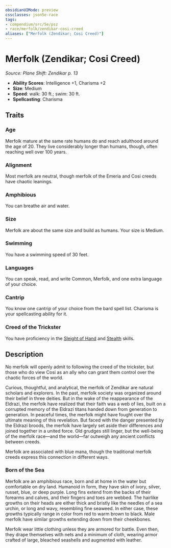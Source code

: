 ```yaml
---
obsidianUIMode: preview
cssclasses: json5e-race
tags:
- compendium/src/5e/psz
- race/merfolk/zendikar-cosi-creed
aliases: ["Merfolk (Zendikar; Cosi Creed)"]
---
```

# Merfolk (Zendikar; Cosi Creed)
*Source: Plane Shift: Zendikar p. 13*  

- **Ability Scores**: Intelligence +1, Charisma +2
- **Size**: Medium
- **Speed**: walk: 30 ft.; swim: 30 ft.
- **Spellcasting**: Charisma

## Traits

### Age

Merfolk mature at the same rate humans do and reach adulthood around the age of 20. They live considerably longer than humans, though, often reaching well over 100 years.

### Alignment

Most merfolk are neutral, though merfolk of the Emeria and Cosi creeds have chaotic leanings.

### Amphibious

You can breathe air and water.

### Size

Merfolk are about the same size and build as humans. Your size is Medium.

### Swimming

You have a swimming speed of 30 feet.

### Languages

You can speak, read, and write Common, Merfolk, and one extra language of your choice.

### Cantrip

You know one cantrip of your choice from the bard spell list. Charisma is your spellcasting ability for it.

### Creed of the Trickster

You have proficiency in the [Sleight of Hand](/Systems/5e/rules/skills.md#Sleight%20of%20Hand) and [Stealth](/Systems/5e/rules/skills.md#Stealth) skills.

## Description

No merfolk will openly admit to following the creed of the trickster, but those who do view Cosi as an ally who can grant them control over the chaotic forces of the world.

Curious, thoughtful, and analytical, the merfolk of Zendikar are natural scholars and explorers. In the past, merfolk society was organized around their belief in three deities. But in the wake of the reappearance of the Eldrazi, the merfolk have realized that their faith was a web of lies, built on a corrupted memory of the Eldrazi titans handed down from generation to generation. In peaceful times, the merfolk might have fought over the ultimate meaning of this revelation. But faced with the danger presented by the Eldrazi broods, the merfolk have largely set aside their differences and joined together in a united force. Old grudges still linger, but the well-being of the merfolk race—and the world—far outweigh any ancient conflicts between creeds.

Merfolk are associated with blue mana, though the traditional merfolk creeds express this connection in different ways.

### Born of the Sea

Merfolk are an amphibious race, born and at home in the water but comfortable on dry land. Humanoid in form, they have skin of ivory, silver, russet, blue, or deep purple. Long fins extend from the backs of their forearms and calves, and their fingers and toes are webbed. The hairlike growths on their heads are either thick and bristly like the needles of a sea urchin, or long and wavy, resembling fine seaweed. In either case, these growths typically range in color from red to warm brown to black. Male merfolk have similar growths extending down from their cheekbones.

Merfolk wear little clothing unless they are armored for battle. Even then, they drape themselves with nets and a minimum of cloth, wearing armor crafted of large, bleached seashells and augmented with leather.